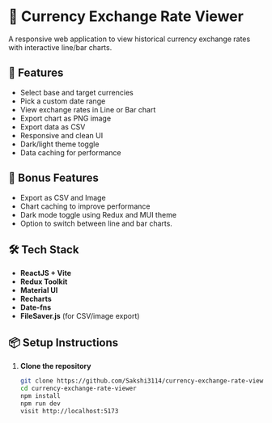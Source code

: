 # 💱 Currency Exchange Rate Viewer

A responsive web application to view historical currency exchange rates with interactive line/bar charts.

## 🔧 Features

- Select base and target currencies
- Pick a custom date range
- View exchange rates in Line or Bar chart
- Export chart as PNG image
- Export data as CSV
- Responsive and clean UI
- Dark/light theme toggle
- Data caching for performance

## 🚀 Bonus Features

- Export as CSV and Image
- Chart caching to improve performance
- Dark mode toggle using Redux and MUI theme
- Option to switch between line and bar charts.

## 🛠️ Tech Stack

- **ReactJS + Vite**
- **Redux Toolkit**
- **Material UI**
- **Recharts**
- **Date-fns**
- **FileSaver.js** (for CSV/image export)

## 📦 Setup Instructions

1. **Clone the repository**
   ```bash
   git clone https://github.com/Sakshi3114/currency-exchange-rate-viewer.git
   cd currency-exchange-rate-viewer
   npm install
   npm run dev
   visit http://localhost:5173
   

